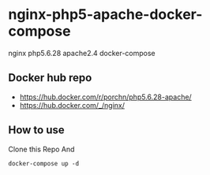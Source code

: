 # nginx-php5-apache-docker-compose
nginx php5.6.28 apache2.4 docker-compose

## Docker hub repo 
* https://hub.docker.com/r/porchn/php5.6.28-apache/
* https://hub.docker.com/_/nginx/

## How to use
Clone this Repo And
```
docker-compose up -d
```
